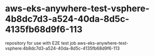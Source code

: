 # aws-eks-anywhere-test-vsphere-4b8dc7d3-a524-40da-8d5c-4135fb68d9f6-113
repository for use with E2E test job aws-eks-anywhere-test-vsphere:4b8dc7d3-a524-40da-8d5c-4135fb68d9f6-113
